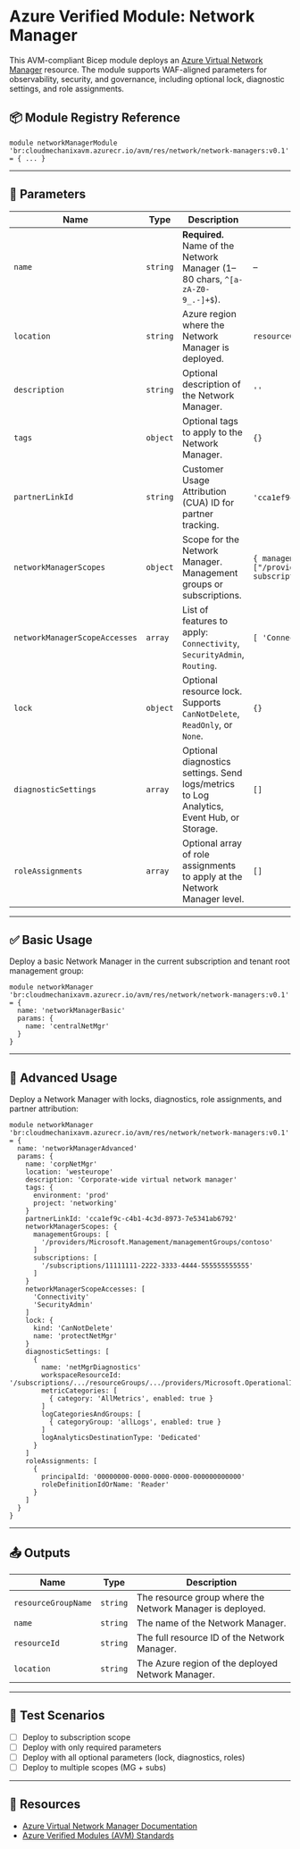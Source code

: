 # Azure Verified Module: Network Manager

This AVM-compliant Bicep module deploys an [Azure Virtual Network Manager](https://learn.microsoft.com/azure/virtual-network-manager/overview) resource. The module supports WAF-aligned parameters for observability, security, and governance, including optional lock, diagnostic settings, and role assignments.

## 📦 Module Registry Reference

```bicep
module networkManagerModule 'br:cloudmechanixavm.azurecr.io/avm/res/network/network-managers:v0.1' = { ... }
```

---

## 🔧 Parameters

| Name                          | Type     | Description                                                                                      | Default                                                                 |
|-------------------------------|----------|--------------------------------------------------------------------------------------------------|-------------------------------------------------------------------------|
| `name`                        | `string` | **Required.** Name of the Network Manager (1–80 chars, `^[a-zA-Z0-9_.-]+$`).                     | –                                                                       |
| `location`                    | `string` | Azure region where the Network Manager is deployed.                                              | `resourceGroup().location`                                             |
| `description`                 | `string` | Optional description of the Network Manager.                                                     | `''`                                                                    |
| `tags`                        | `object` | Optional tags to apply to the Network Manager.                                                   | `{}`                                                                    |
| `partnerLinkId`              | `string` | Customer Usage Attribution (CUA) ID for partner tracking.                                        | `'cca1ef9c-c4b1-4c3d-8973-7e5341ab6792'` (Cloud Mechanix default)      |
| `networkManagerScopes`       | `object` | Scope for the Network Manager. Management groups or subscriptions.                              | `{ managementGroups: ["/providers/Microsoft.Management/managementGroups/${tenant().tenantId}"], subscriptions: [] }` |
| `networkManagerScopeAccesses`| `array`  | List of features to apply: `Connectivity`, `SecurityAdmin`, `Routing`.                          | `[ 'Connectivity', 'SecurityAdmin', 'Routing' ]`                       |
| `lock`                        | `object` | Optional resource lock. Supports `CanNotDelete`, `ReadOnly`, or `None`.                         | `{}`                                                                    |
| `diagnosticSettings`         | `array`  | Optional diagnostics settings. Send logs/metrics to Log Analytics, Event Hub, or Storage.       | `[]`                                                                    |
| `roleAssignments`            | `array`  | Optional array of role assignments to apply at the Network Manager level.                       | `[]`                                                                    |

---

## ✅ Basic Usage

Deploy a basic Network Manager in the current subscription and tenant root management group:

```bicep
module networkManager 'br:cloudmechanixavm.azurecr.io/avm/res/network/network-managers:v0.1' = {
  name: 'networkManagerBasic'
  params: {
    name: 'centralNetMgr'
  }
}
```

---

## 🚀 Advanced Usage

Deploy a Network Manager with locks, diagnostics, role assignments, and partner attribution:

```bicep
module networkManager 'br:cloudmechanixavm.azurecr.io/avm/res/network/network-managers:v0.1' = {
  name: 'networkManagerAdvanced'
  params: {
    name: 'corpNetMgr'
    location: 'westeurope'
    description: 'Corporate-wide virtual network manager'
    tags: {
      environment: 'prod'
      project: 'networking'
    }
    partnerLinkId: 'cca1ef9c-c4b1-4c3d-8973-7e5341ab6792'
    networkManagerScopes: {
      managementGroups: [
        '/providers/Microsoft.Management/managementGroups/contoso'
      ]
      subscriptions: [
        '/subscriptions/11111111-2222-3333-4444-555555555555'
      ]
    }
    networkManagerScopeAccesses: [
      'Connectivity'
      'SecurityAdmin'
    ]
    lock: {
      kind: 'CanNotDelete'
      name: 'protectNetMgr'
    }
    diagnosticSettings: [
      {
        name: 'netMgrDiagnostics'
        workspaceResourceId: '/subscriptions/.../resourceGroups/.../providers/Microsoft.OperationalInsights/workspaces/centralLogs'
        metricCategories: [
          { category: 'AllMetrics', enabled: true }
        ]
        logCategoriesAndGroups: [
          { categoryGroup: 'allLogs', enabled: true }
        ]
        logAnalyticsDestinationType: 'Dedicated'
      }
    ]
    roleAssignments: [
      {
        principalId: '00000000-0000-0000-0000-000000000000'
        roleDefinitionIdOrName: 'Reader'
      }
    ]
  }
}
```

---

## 📤 Outputs

| Name               | Type     | Description                                                |
|--------------------|----------|------------------------------------------------------------|
| `resourceGroupName`| `string` | The resource group where the Network Manager is deployed.  |
| `name`             | `string` | The name of the Network Manager.                          |
| `resourceId`       | `string` | The full resource ID of the Network Manager.              |
| `location`         | `string` | The Azure region of the deployed Network Manager.         |

---

## 🧪 Test Scenarios

- [ ] Deploy to subscription scope
- [ ] Deploy with only required parameters
- [ ] Deploy with all optional parameters (lock, diagnostics, roles)
- [ ] Deploy to multiple scopes (MG + subs)

---

## 📘 Resources

- [Azure Virtual Network Manager Documentation](https://learn.microsoft.com/en-us/azure/virtual-network-manager/)
- [Azure Verified Modules (AVM) Standards](https://azure.github.io/Azure-Verified-Modules/)
